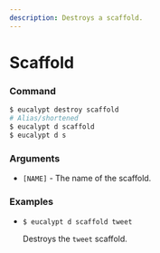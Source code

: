 ```yaml
---
description: Destroys a scaffold.
---
```


# Scaffold

### Command

```ruby
$ eucalypt destroy scaffold
# Alias/shortened
$ eucalypt d scaffold
$ eucalypt d s
```

### Arguments

* `[NAME]` - The name of the scaffold.

### Examples

* `$ eucalypt d scaffold tweet`

  Destroys the `tweet` scaffold.

